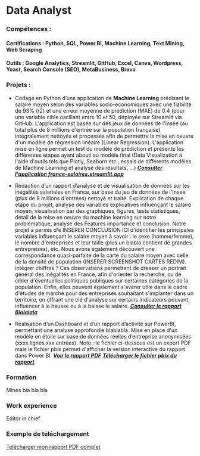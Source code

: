 # Data Analyst

### Compétences : 
#### Certifications : Python, SQL, Power BI, Machine Learning, Text Mining, Web Scraping
#### Outils : Google Analytics, Streamlit, GitHub, Excel, Canva, Wordpress, Yoast, Search Console (SEO), MetaBusiness, Brevo

### Projets :
- Codage en Python d’une application de **Machine Learning** prédisant le salaire moyen selon des variables socio-économiques avec une fiabilité de 93% (r2) et une erreur moyenne de prédiction (MAE) de 0.4 (pour une variable cible oscillant entre 10 et 50, déployée sur Streamlit via GitHub. L'application est basée sur des jeux de données de l'Insee (au total plus de 8 millions d'entrée sur la population française) intégralement nettoyés et processés afin de permettre la mise en oeuvre d'un modèle de régression linéaire (Linear Regression). L'application mise en ligne permet un test du modèle de prédiction et présente les différentes étapes ayant abouti au modèle final (Data Visualization à l'aide d'outils tels que Plotly, Seaborn etc ; essais de différents modèles de Machine Learning et analyse des résultats, ...) 
***<a href="https://france-salaires.streamlit.app/" target="_blank">Consulter l'application france-salaires.streamlit.app</a>***

- Rédaction d’un rapport d’analyse et de visualisation de données sur les inégalités salariales en France, sur base du jeu de données de l'Insee (plus de 8 millions d'entrées) nettoyé et traité. Explication de chaque étape du projet, analyse des variables explicatives influençant le salaire moyen, visualisation par des graphiques, figures, tests statistiques, détail de la mise en oeuvre du machine learning sur notre problématique, analyse des Features importance et conclusion. Notre projet a permis d'e INSERER CONCLUSION ICI d'identifier les principales variables influençant le salaire moyen à savoir : le sexe (homme/femme), le nombre d'entreprises et leur taille (plus un blabla contient de grandes entrepreises), etc. Nous avons également découvert une correspondance quasi-parfaite de la carte du salaire moyen avec celle de la densité de population (INSERER SCREENSHOT CARTES REDIM). intégrer chiffres ? Ces observations permettent de dresser un portrait général des inégalités en France, afin d'orienter la recherche, ou de cibler d'éventuelles politiques publiques sur certaines catégories de la population. Enfin, elles peuvent également s'avérer utile dans le cadre d'études de marché pour des entreprises souhaitant s'implanter dans un territoire, en offrant une clé d'analyse sur certains indicateurs pouvant influencer à la hausse ou à la baisse le salaire.
***<a href="https://louis-marechal.github.io/Rapport French Industry - Analyse socio economique et prediction du salaire.pdf" target="_blank">Consulter le rapport Blalalala</a>***

- Réalisation d’un Dashboard et d’un rapport d’activité sur PowerBI, permettant une analyse approfondie blablabla. Mise en place d'un modèle en étoile sur base de données réelles d’entreprise anonymisées (xxxx lignes xxx entrées).
Note : le fichier ci-dessous est un export PDF mais le fichier pbix permet d'afficher la version interactive du rapport dans Power BI. 
***<a href="https://louis-marechal.github.io/BusinessReport-PowerBI.pdf" target="_blank">Voir le rapport PDF</a>***
***<a href="LIENAAJOUTER" target="_blank">Télécharger le fichier pbix du rapport</a>***


### Formation
Mines bla bla bla

### Work experience
Editor in chief

### Exemple de téléchargement
[Télécharger mon rapport PDF complet](https://louis-marechal.github.io/BusinessReport-PowerBI.pdf)
